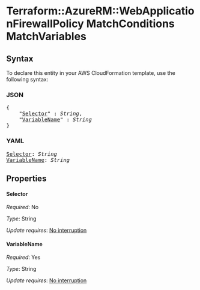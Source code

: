 # Terraform::AzureRM::WebApplicationFirewallPolicy MatchConditions MatchVariables

## Syntax

To declare this entity in your AWS CloudFormation template, use the following syntax:

### JSON

<pre>
{
    "<a href="#selector" title="Selector">Selector</a>" : <i>String</i>,
    "<a href="#variablename" title="VariableName">VariableName</a>" : <i>String</i>
}
</pre>

### YAML

<pre>
<a href="#selector" title="Selector">Selector</a>: <i>String</i>
<a href="#variablename" title="VariableName">VariableName</a>: <i>String</i>
</pre>

## Properties

#### Selector

_Required_: No

_Type_: String

_Update requires_: [No interruption](https://docs.aws.amazon.com/AWSCloudFormation/latest/UserGuide/using-cfn-updating-stacks-update-behaviors.html#update-no-interrupt)

#### VariableName

_Required_: Yes

_Type_: String

_Update requires_: [No interruption](https://docs.aws.amazon.com/AWSCloudFormation/latest/UserGuide/using-cfn-updating-stacks-update-behaviors.html#update-no-interrupt)

